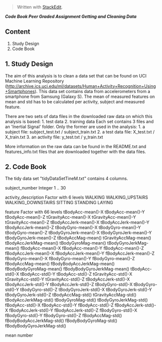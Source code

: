 ﻿


> Written with [StackEdit](https://stackedit.io/).

***Code Book Peer Graded Assignment Getting and Cleaning Data***

**Content**
-----------
 1. Study Design
 2. Code Book

**1. Study Design**
-------------------
The aim of this analysis is to clean a data set that can be found on UCI Machine Learning Repository (http://archive.ics.uci.edu/ml/datasets/Human+Activity+Recognition+Using+Smartphones). This data set contains data from accelerometers from a smartphone from Samsung (Galaxy S). The mean of measured features on mean and std has to be calculated per activity, subject and measured feature.  

There are two sets of data files in the downloaded raw data on which this analysis is based:
		 1. test data
		 2. training data
Each set contains 3 files and an 'Inertial Signal' folder.  Only the former are used in the analysis:
		 1. a subject file: subject_test.txt / subject_train.txt
		 2. a test data file: X_test.txt / X_train.txt
		 3. an activity file: y_test.txt / y_train.txt 

More information on the raw data can be found in the README.txt and features_info.txt files that are downloaded together with the data files.

**2. Code Book**
----------------
The tidy data set "tidyDataSetTineM.txt" contains 4 columns.

subject_number
			Integer
					1 .. 30

activity_description
			Factor with 6 levels
					WALKING
					WALKING_UPSTAIRS
					WALKING_DOWNSTAIRS
					SITTING
					STANDING
					LAYING
			
feature
			Factor with 66 levels
					tBodyAcc-mean()-X
					tBodyAcc-mean()-Y
					tBodyAcc-mean()-Z
					tGravityAcc-mean()-X
					tGravityAcc-mean()-Y
					tGravityAcc-mean()-Z
					tBodyAccJerk-mean()-X
					tBodyAccJerk-mean()-Y
					tBodyAccJerk-mean()-Z
					tBodyGyro-mean()-X
					tBodyGyro-mean()-Y
					tBodyGyro-mean()-Z
					tBodyGyroJerk-mean()-X
					tBodyGyroJerk-mean()-Y
					tBodyGyroJerk-mean()-Z
					tBodyAccMag-mean()
					tGravityAccMag-mean()
					tBodyAccJerkMag-mean()
					tBodyGyroMag-mean()
					tBodyGyroJerkMag-mean()
					fBodyAcc-mean()-X
					fBodyAcc-mean()-Y
					fBodyAcc-mean()-Z
					fBodyAccJerk-mean()-X
					fBodyAccJerk-mean()-Y
					fBodyAccJerk-mean()-Z
					fBodyGyro-mean()-X
					fBodyGyro-mean()-Y
					fBodyGyro-mean()-Z
					fBodyAccMag-mean()
					fBodyBodyAccJerkMag-mean()
					fBodyBodyGyroMag-mean()
					fBodyBodyGyroJerkMag-mean()
					tBodyAcc-std()-X
					tBodyAcc-std()-Y
					tBodyAcc-std()-Z
					tGravityAcc-std()-X
					tGravityAcc-std()-Y
					tGravityAcc-std()-Z
					tBodyAccJerk-std()-X
					tBodyAccJerk-std()-Y
					tBodyAccJerk-std()-Z
					tBodyGyro-std()-X
					tBodyGyro-std()-Y
					tBodyGyro-std()-Z
					tBodyGyroJerk-std()-X
					tBodyGyroJerk-std()-Y
					tBodyGyroJerk-std()-Z
					tBodyAccMag-std()
					tGravityAccMag-std()
					tBodyAccJerkMag-std()
					tBodyGyroMag-std()
					tBodyGyroJerkMag-std()
					fBodyAcc-std()-X
					fBodyAcc-std()-Y
					fBodyAcc-std()-Z
					fBodyAccJerk-std()-X
					fBodyAccJerk-std()-Y
					fBodyAccJerk-std()-Z
					fBodyGyro-std()-X
					fBodyGyro-std()-Y
					fBodyGyro-std()-Z
					fBodyAccMag-std()
					fBodyBodyAccJerkMag-std()
					fBodyBodyGyroMag-std()
					fBodyBodyGyroJerkMag-std()

mean
		number
